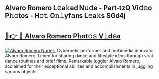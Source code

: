 ## Alvaro Romero L𝚎a𝚔ed N𝚞𝚍e - Part-tzQ Vi𝚍𝚎o P𝚑𝚘tos - H𝚘𝚝 O𝚗𝚕yf𝚊ns L𝚎a𝚔s SGd4j

# <h2><a href="http://kf8o0w.oniu.top/?m=Alvaro+Romero">🔗👉 🔴 Alvaro Romero P𝚑ot𝚘𝚜 V𝚒d𝚎o</a></h2>

[![Alvaro Romero Nu𝚍e𝚜](https://i.imgur.com/0qMVB7G.gif)](http://kf8o0w.oniu.top/?m=Alvaro+Romero)
Cybernetic performer and multimedia innovator Alvaro Romero, famed for sharing dance and lifestyle ideas through viral dance routines and brief films. Remarkable juggler Alvaro Romero, acclaimed for their exceptional abilities and accomplishments in juggling various objects.  

